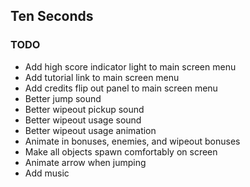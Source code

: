 ## Ten Seconds

### TODO

* Add high score indicator light to main screen menu
* Add tutorial link to main screen menu
* Add credits flip out panel to main screen menu
* Better jump sound
* Better wipeout pickup sound
* Better wipeout usage sound
* Better wipeout usage animation
* Animate in bonuses, enemies, and wipeout bonuses
* Make all objects spawn comfortably on screen
* Animate arrow when jumping
* Add music